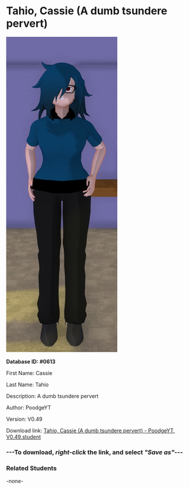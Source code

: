# Tahio, Cassie (A dumb tsundere pervert)

<img src="../../Files/Images/Tahio, Cassie (A dumb tsundere pervert).png" title="Tahio, Cassie (A dumb tsundere pervert) - PoodgeYT, V0.49">

**Database ID: #0613**

First Name: Cassie

Last Name: Tahio

Description: A dumb tsundere pervert

Author: PoodgeYT

Version: V0.49

Download link: <a href="https://raw.githubusercontent.com/Arbiter1223/Daigaku-Gurashi-Custom-Students/master/Files/Student%20Files/Tahio%2C%20Cassie%20(A%20dumb%20tsundere%20pervert)%20-%20PoodgeYT%2C%20V0.49.student">Tahio, Cassie (A dumb tsundere pervert) - PoodgeYT, V0.49.student</a>

### ---**To download, _right-click_ the link, and select _"Save as"_**---

### Related Students

-none-
